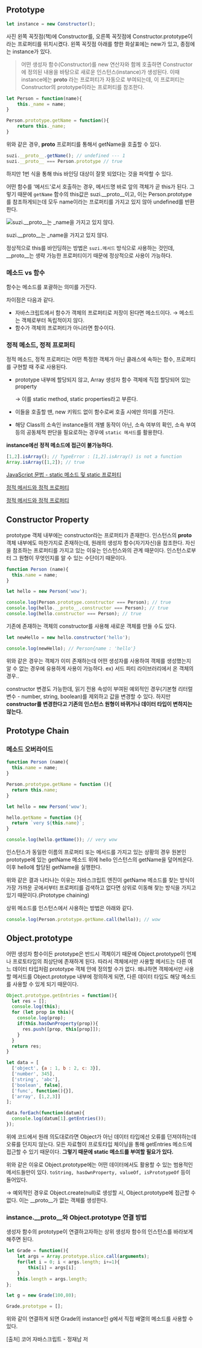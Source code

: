 ## Prototype

```jsx
let instance = new Constructor();
```

사진 왼쪽 꼭짓점(책)에 Constructor를, 오른쪽 꼭짓점에 Constructor.prototype이라는 프로퍼티를 위치시켰다. 왼쪽 꼭짓점 아래를 향한 화살표에는 new가 있고, 종점에는 instance가 있다. 

> 어떤 생성자 함수(Constructor)를 new 연산자와 함께 호출하면 
Constructor에 정의된 내용을 바탕으로 새로운 인스턴스(instance)가 생성된다.
이때 instance에는 __proto__ 라는 프로퍼티가 자동으로 부여되는데,
이 프로퍼티는 Constructor의 prototype이라는 프로퍼티를 참조한다.
> 

```jsx
let Person = function(name){
	this._name = name;
}

Person.prototype.getName = function(){
	return this._name;
}
```

위와 같은 경우, __proto__ 프로퍼티를 통해서 getName을 호출할 수 있다.

```jsx
suzi.__proto__.getName(); // undefined --- 1
suzi.__proto__ === Person.prototype // true
```

하지만 1번 식을 통해 this 바인딩 대상이 잘못 되었다는 것을 파악할 수 있다. 

어떤 함수를 ‘메서드'로서 호출하는 경우, 메서드명 바로 앞의 객체가 곧 this가 된다. 그렇기 때문에 `getName` 함수의 this값은 suzi.__proto__이고, 이는 Person.prototype를 참조하게되는데 모두 name이라는 프로퍼티를 가지고 있지 않아 undefined를 반환한다.

![suzi.__proto__는 _name을 가지고 있지 않다.](../image//prototype.png)

suzi.__proto__는 _name을 가지고 있지 않다.

정상적으로 this를 바인딩하는 방법은 `suzi.메서드` 방식으로 사용하는 것인데, __proto__는 생략 가능한 프로퍼티이기 때문에 정상적으로 사용이 가능하다. 

### 메소드 vs 함수

함수는 메소드를 포괄하는 의미를 가진다. 

차이점은 다음과 같다.

- 자바스크립트에서 함수가 객체의 프로퍼티로 저장이 된다면 메소드이다.
→ 메소드는 객체로부터 독립적이지 않다.
- 함수가 객체의 프로퍼티가 아니라면 함수이다.

### 정적 메소드, 정적 프로퍼티

정적 메소드, 정적 프로퍼티는 어떤 특정한 객체가 아닌 클래스에 속하는 함수, 프로퍼티를 구현할 때 주로 사용된다.

- prototype 내부에 할당되지 않고, Array 생성자 함수 객체에 직접 할당되어 있는 property
    
    → 이를 static method, static properties라고 부른다. 
    
- 이들을 호출할 땐, new 키워드 없이 함수로써 호출 시에만 의미를 가진다.
- 해당 Class의 소속인 instance들의 개별 동작이 아닌, 소속 여부의 확인, 소속 부여 등의 공동체적 판단을 필요로하는 경우에 `static 메서드`를 활용한다.

**instance에선 정적 메소드에 접근이 불가능하다.**

```jsx
[1,2].isArray(); // TypeError : [1,2].isArray() is not a function
Array.isArray([1,2]); // true 
```

[JavaScript 문법 - static 메소드 및 static 프로퍼티](https://velog.io/@onejaejae/JavaScript-%EB%AC%B8%EB%B2%95-static-%EB%A9%94%EC%86%8C%EB%93%9C-%EB%B0%8F-static-%ED%94%84%EB%A1%9C%ED%8D%BC%ED%8B%B0)

[정적 메서드와 정적 프로퍼티](https://velog.io/@gusdnr814/%EC%A0%95%EC%A0%81-%EB%A9%94%EC%84%9C%EB%93%9C%EC%99%80-%EC%A0%95%EC%A0%81-%ED%94%84%EB%A1%9C%ED%8D%BC%ED%8B%B0)

[정적 메서드와 정적 프로퍼티](https://ko.javascript.info/static-properties-methods)

## Constructor Property

prototype 객체 내부에는 constructor라는 프로퍼티가 존재한다. 인스턴스의 __proto__ 객체 내부에도 마찬가지로 존재하는데, 원래의 생성자 함수(자기자신)을 참조한다. 자신을 참조하는 프로퍼티를 가지고 있는 이유는 인스턴스와의 관계 때문이다. 인스턴스로부터 그 원형이 무엇인지를 알 수 있는 수단이기 때문이다.

```jsx
function Person (name){
  this.name = name;
}

let hello = new Person('wow');

console.log(Person.prototype.constructor === Person); // true
console.log(hello.__proto__.constructor === Person); // true
console.log(hello.constructor === Person); // true
```

기존에 존재하는 객체의 constructor를 사용해 새로운 객체를 만들 수도 있다. 

```jsx
let newHello = new hello.constructor('hello');

console.log(newHello); // Person{name : 'hello'}
```

위와 같은 경우는 객체가 이미 존재하는데 어떤 생성자를 사용하여 객체를 생성했는지 알 수 없는 경우에 유용하게 사용이 가능하다. ex) 서드 파티 라이브러리에서 온 객체의 경우..

constructor 변경도 가능한데, 읽기 전용 속성이 부여된 예외적인 경우(기본형 리터럴 변수 - number, string, boolean)를 제외하고 값을 변경할 수 있다. 하지만 **constructor를 변경한다고 기존의 인스턴스 원형이 바뀌거나 데이터 타입이 변하지는 않는다.** 

## Prototype Chain

### 메소드 오버라이드

```jsx
function Person (name){
  this.name = name;
}

Person.prototype.getName = function (){
  return this.name;
}

let hello = new Person('wow');

hello.getName = function (){
  return `very ${this.name}`;
}

console.log(hello.getName()); // very wow
```

인스턴스가 동일한 이름의 프로퍼티 또는 메서드를 가지고 있는 상황의 경우 원본인 prototype에 있는 getName 메소드 위에 hello 인스턴스의 getName을 덮어씌운다. 이후 hello에 할당된 getName을 실행한다.

위와 같은 결과 나타나는 이유는 자바스크립트 엔진이 getName 메소드를 찾는 방식이 가장 가까운 곳에서부터 프로퍼티를 검색하고 없다면 상위로 이동해 찾는 방식을 가지고 있기 때문이다.(Prototype chaining)

상위 메소드를 인스턴스에서 사용하는 방법은 아래와 같다.

```jsx
console.log(Person.prototype.getName.call(hello)); // wow
```

## Object.prototype

어떤 생성자 함수이든 prototype은 반드시 객체이기 때문에 Object.prototype이 언제나 프로토타입의 최상단에 존재하게 된다. 따라서 객체에서만 사용할 메서드는 다른 여느 데이터 타입처럼 prototype 객체 안에 정의할 수가 없다. 왜냐하면 객체에서만 사용할 메서드를 Object.prototype 내부에 정의하게 되면, 다른 데이터 타입도 해당 메소드를 사용할 수 있게 되기 때문이다.

```jsx
Object.prototype.getEntries = function(){
  let res = [];
  console.log(this);
  for (let prop in this){
    console.log(prop);
    if(this.hasOwnProperty(prop)){
      res.push([prop, this[prop]]);
    }
  }
  return res;
}

let data = [
  ['object', {a : 1, b : 2, c: 3}],
  ['number', 345],
  ['string', 'abc'],
  ['boolean', false],
  ['func', function(){}],
  ['array', [1,2,3]]
];

data.forEach(function(datum){
  console.log(datum[1].getEntries());
});
```

위에 코드에서 원래 의도대로라면 Object가 아닌 데이터 타입에선 오류를 던져야하는데 오류를 던지지 않는다. 모든 자료형이 프로토타입 체이닝을 통해 getEntries 메소드에 접근할 수 있기 때문이다. **그렇기 때문에 static 메소드를 부여할 필요가 있다.** 

위와 같은 이유로 Object.prototype에는 어떤 데이터에서도 활용할 수 있는 범용적인 메서드들만이 있다. `toString, hasOwnProperty, valueOf, isPrototypeOf` 등이 들어있다. 

→ 예외적인 경우로 Object.create(null)로 생성할 시, Object.prototype에 접근할 수 없다. 이는 __proto__가 없는 객체를 생성한다. 

### instance.__proto__와 Object.prototype 연결 방법

생성자 함수의 prototype이 연결하고자하는 상위 생성자 함수의 인스턴스를 바라보게 해주면 된다. 

```jsx
let Grade = function(){
	let args = Array.prototype.slice.call(arguments);
	for(let i = 0; i < args.length; i+=1){
		this[i] = args[i];
	}
	this.length = args.length;
};

let g = new Grade(100,80);

Grade.prototype = [];
```

위와 같이 연결하게 되면 Grade의 instance인 g에서 직접 배열의 메소드를 사용할 수 있다. 

[출처] 코어 자바스크립트 - 정재남 저